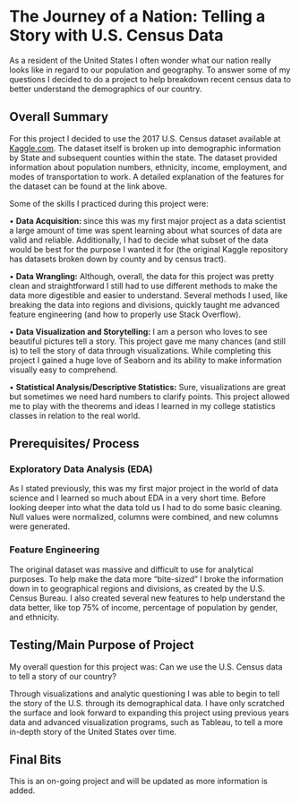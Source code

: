 # The Journey of a Nation: Telling a Story with U.S. Census Data

As a resident of the United States I often wonder what our nation really looks like in regard to our population and geography. To answer some of my questions I decided to do a project to help breakdown recent census data to better understand the demographics of our country.

## Overall Summary

For this project I decided to use the 2017 U.S. Census dataset available at [Kaggle.com](https://www.kaggle.com/muonneutrino/us-census-demographic-data%5D). The dataset itself is broken up into demographic information by State and subsequent counties within the state. The dataset provided information about population numbers, ethnicity, income, employment, and modes of transportation to work. A detailed explanation of the features for the dataset can be found at the link above.


Some of the skills I practiced during this project were:

•	<b> Data Acquisition: </b> since this was my first major project as a data scientist a large amount of time was spent learning about what sources of data are valid and reliable. Additionally, I had to decide what subset of the data would be best for the purpose I wanted it for (the original Kaggle repository has datasets broken down by county and by census tract).

•	<b> Data Wrangling:</b> Although, overall, the data for this project was pretty clean and straightforward I still had to use different methods to make the data more digestible and easier to understand. Several methods I used, like breaking the data into regions and divisions, quickly taught me advanced feature engineering (and how to properly use Stack Overflow).


•	<b> Data Visualization and Storytelling:</b> I am a person who loves to see beautiful pictures tell a story. This project gave me many chances (and still is) to tell the story of data through visualizations. While completing this project I gained a huge love of Seaborn and its ability to make information visually easy to comprehend.

•	<b> Statistical Analysis/Descriptive Statistics:</b> Sure, visualizations are great but sometimes we need hard numbers to clarify points. This project allowed me to play with the theorems and ideas I learned in my college statistics classes in relation to the real world. 



## Prerequisites/ Process

### Exploratory Data Analysis (EDA)
As I stated previously, this was my first major project in the world of data science and I learned so much about EDA in a very short time. Before looking deeper into what the data told us I had to do some basic cleaning. Null values were normalized, columns were combined, and new columns were generated.

### Feature Engineering

The original dataset was massive and difficult to use for analytical purposes. To help make the data more “bite-sized” I broke the information down in to geographical regions and divisions, as created by the U.S. Census Bureau. I also created several new features to help understand the data better, like top 75% of income, percentage of population by gender, and ethnicity. 

## Testing/Main Purpose of Project 

My overall question for this project was: Can we use the U.S. Census data to tell a story of our country? 

Through visualizations and analytic questioning I was able to begin to tell the story of the U.S. through its demographical data. I have only scratched the surface and look forward to expanding this project using previous years data and advanced visualization programs, such as Tableau, to tell a more in-depth story of the United States over time. 

## Final Bits
This is an on-going project and will be updated as more information is added.





